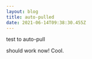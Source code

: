 ```yaml
---
layout: blog
title: auto-pulled
date: 2021-06-14T09:38:30.455Z
---
```

test to auto-pull

should work now! Cool.
